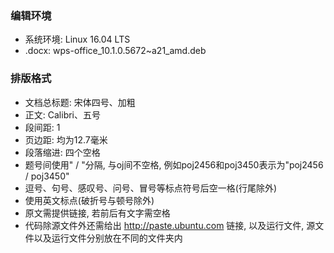 ### 编辑环境
* 系统环境: Linux 16.04 LTS
* .docx: wps-office_10.1.0.5672~a21_amd.deb
### 排版格式
* 文档总标题: 宋体四号、加粗
* 正文: Calibri、五号
* 段间距: 1
* 页边距: 均为12.7毫米
* 段落缩进: 四个空格
* 题号间使用" / "分隔, 与oj间不空格, 例如poj2456和poj3450表示为"poj2456 / poj3450"
* 逗号、句号、感叹号、问号、冒号等标点符号后空一格(行尾除外)
* 使用英文标点(破折号与顿号除外)
* 原文需提供链接, 若前后有文字需空格
* 代码除源文件外还需给出 http://paste.ubuntu.com 链接, 以及运行文件, 源文件以及运行文件分别放在不同的文件夹内
